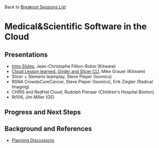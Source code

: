 Back to [Breakout Sessions List](../README.md#BreakoutSessions)

# Medical&Scientific Software in the Cloud

## Presentations

* [Intro Slides](https://goo.gl/6F29LG), Jean-Christophe Fillion-Robin (Kitware)
* [Cloud Lesson learned, Girder and Slicer CLI](../Projects/GirderWebCloud/README.md), Mike Grauer (Kitware)
* Slicer + Siemens teamplay, Steve Pieper (Isomics)
* RSNA CrowdsCureCancer, Steve Pieper (Isomics), Erik Ziegler (Radical Imaging)
* CHRIS and RedHat Cloud, Rudolph Pienaar (Children's Hospital Boston)
* Rt106, Jim Miller (GE)

## Progress and Next Steps

<!--Describe progress and next steps in a few bullet points as you are making progress.-->

## Background and References

<!--Use this space for information that may help people better understand your project, like links to papers, source code, or data.-->

- [Planning Discussions](https://github.com/orgs/NA-MIC/teams/pw27/discussions/8)
